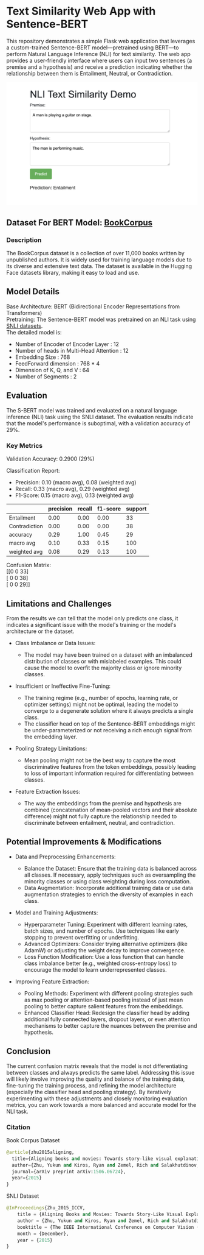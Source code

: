 # Text Similarity Web App with Sentence-BERT

This repository demonstrates a simple Flask web application that leverages a custom-trained Sentence-BERT model—pretrained using BERT—to perform Natural Language Inference (NLI) for text similarity. The web app provides a user-friendly interface where users can input two sentences (a premise and a hypothesis) and receive a prediction indicating whether the relationship between them is Entailment, Neutral, or Contradiction.

![App Screenshot](pictures/app.png)

## Dataset For BERT Model: [BookCorpus](https://huggingface.co/datasets/bookcorpus/bookcorpus)

### Description

The BookCorpus dataset is a collection of over 11,000 books written by unpublished authors. It is widely used for training language models due to its diverse and extensive text data. The dataset is available in the Hugging Face datasets library, making it easy to load and use.

## Model Details

Base Architecture: BERT (Bidirectional Encoder Representations from Transformers)  
Pretraining: The Sentence-BERT model was pretrained on an NLI task using [SNLI datasets](https://huggingface.co/datasets/stanfordnlp/snli).  
The detailed model is:
- Number of Encoder of Encoder Layer      : 12
- Number of heads in Multi-Head Attention : 12
- Embedding Size                          : 768
- FeedForward dimension                   : 768 * 4
- Dimension of K, Q, and V                : 64
- Number of Segments                      : 2

## Evaluation

The S-BERT model was trained and evaluated on a natural language inference (NLI) task using the SNLI dataset. The evaluation results indicate that the model's performance is suboptimal, with a validation accuracy of 29%.

### Key Metrics

Validation Accuracy: 0.2900 (29%)

Classification Report:

- Precision: 0.10 (macro avg), 0.08 (weighted avg)
- Recall: 0.33 (macro avg), 0.29 (weighted avg)
- F1-Score: 0.15 (macro avg), 0.13 (weighted avg)

|               | precision | recall | f1-score | support |
| ------ | ------ | ------ | ------ | ------ |
| Entailment    | 0.00      | 0.00   | 0.00     | 33      |
| Contradiction | 0.00      | 0.00   | 0.00     | 38      |
| accuracy      | 0.29      | 1.00   | 0.45     | 29      |
| macro avg     | 0.10      | 0.33   | 0.15     | 100     |
| weighted avg  | 0.08      | 0.29   | 0.13     | 100     |

Confusion Matrix:  
[[0  0 33]  
[ 0  0 38]  
[ 0  0 29]]

## Limitations and Challenges

From the results we can tell that the model only predicts one class, it indicates a significant issue with the model's training or the model's architecture or the dataset.

- Class Imbalance or Data Issues:
    - The model may have been trained on a dataset with an imbalanced distribution of classes or with mislabeled examples. This could cause the model to overfit the majority class or ignore minority classes.

- Insufficient or Ineffective Fine-Tuning:
    - The training regime (e.g., number of epochs, learning rate, or optimizer settings) might not be optimal, leading the model to converge to a degenerate solution where it always predicts a single class.
    - The classifier head on top of the Sentence-BERT embeddings might be under-parameterized or not receiving a rich enough signal from the embedding layer.
- Pooling Strategy Limitations:
    - Mean pooling might not be the best way to capture the most discriminative features from the token embeddings, possibly leading to loss of important information required for differentiating between classes.

- Feature Extraction Issues:
    - The way the embeddings from the premise and hypothesis are combined (concatenation of mean-pooled vectors and their absolute difference) might not fully capture the relationship needed to discriminate between entailment, neutral, and contradiction.


## Potential Improvements & Modifications
- Data and Preprocessing Enhancements:
    - Balance the Dataset: Ensure that the training data is balanced across all classes. If necessary, apply techniques such as oversampling the minority classes or using class weighting during loss computation.
    - Data Augmentation: Incorporate additional training data or use data augmentation strategies to enrich the diversity of examples in each class.

- Model and Training Adjustments:
    - Hyperparameter Tuning: Experiment with different learning rates, batch sizes, and number of epochs. Use techniques like early stopping to prevent overfitting or underfitting.
    - Advanced Optimizers: Consider trying alternative optimizers (like AdamW) or adjusting the weight decay to improve convergence.
    - Loss Function Modification: Use a loss function that can handle class imbalance better (e.g., weighted cross-entropy loss) to encourage the model to learn underrepresented classes.

- Improving Feature Extraction:
    - Pooling Methods: Experiment with different pooling strategies such as max pooling or attention-based pooling instead of just mean pooling to better capture salient features from the embeddings.
    - Enhanced Classifier Head: Redesign the classifier head by adding additional fully connected layers, dropout layers, or even attention mechanisms to better capture the nuances between the premise and hypothesis.
    <!-- - Joint Encoding: Instead of encoding the premise and hypothesis separately and then combining their representations, consider using a joint encoding strategy where the input is the concatenation of both sentences (with appropriate segment embeddings) so that the model can directly capture their interaction. -->

## Conclusion

The current confusion matrix reveals that the model is not differentiating between classes and always predicts the same label. Addressing this issue will likely involve improving the quality and balance of the training data, fine-tuning the training process, and refining the model architecture (especially the classifier head and pooling strategy). By iteratively experimenting with these adjustments and closely monitoring evaluation metrics, you can work towards a more balanced and accurate model for the NLI task.


### Citation

Book Corpus Dataset

```python
@article{zhu2015aligning,
  title={Aligning books and movies: Towards story-like visual explanations by watching movies and reading books},
  author={Zhu, Yukun and Kiros, Ryan and Zemel, Rich and Salakhutdinov, Ruslan and Torralba, Antonio and Urtasun, Raquel and Fidler, Sanja},
  journal={arXiv preprint arXiv:1506.06724},
  year={2015}
}
```

SNLI Dataset

```python
@InProceedings{Zhu_2015_ICCV,
    title = {Aligning Books and Movies: Towards Story-Like Visual Explanations by Watching Movies and Reading Books},
    author = {Zhu, Yukun and Kiros, Ryan and Zemel, Rich and Salakhutdinov, Ruslan and Urtasun, Raquel and Torralba, Antonio and Fidler, Sanja},
    booktitle = {The IEEE International Conference on Computer Vision (ICCV)},
    month = {December},
    year = {2015}
}
```
